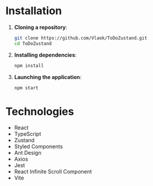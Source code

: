 # Installation

1. **Cloning a repository**:

   ```bash
   git clone https://github.com/Vlaek/ToDoZustand.git
   cd ToDoZustand
   ```

2. **Installing dependencies**:

   ```bash
   npm install
   ```

3. **Launching the application**:
   ```bash
   npm start
   ```

# Technologies

- React
- TypeScript
- Zustand
- Styled Components
- Ant Design
- Axios
- Jest
- React Infinite Scroll Component
- Vite
